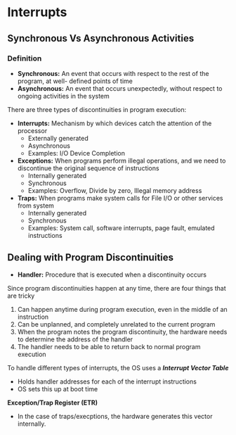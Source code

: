 # Interrupts

## Synchronous Vs Asynchronous Activities

### Definition
* **Synchronous:** An event that occurs with respect to the rest of the program, at well- defined points of time
* **Asynchronous:** An event that occurs unexpectedly, without respect to ongoing activities in the system

There are three types of discontinuities in program execution:

* **Interrupts:** Mechanism by which devices catch the attention of the processor
	* Externally generated
	* Asynchronous
    * Examples: I/O Device Completion
* **Exceptions:** When programs perform illegal operations, and we need to discontinue the original sequence of instructions
	* Internally generated
	* Synchronous
    * Examples: Overflow, Divide by zero, Illegal memory address
* **Traps:** When programs make system calls for File I/O or other services from system
	* Internally generated
	* Synchronous
    * Examples: System call, software interrupts, page fault, emulated instructions

## Dealing with Program Discontinuities
* **Handler:** Procedure that is executed when a discontinuity occurs

Since program discontinuities happen at any time, there are four things that are tricky
1. Can happen anytime during program execution, even in the middle of an instruction
2. Can be unplanned, and completely unrelated to the current program
3. When the program notes the program discontinuity, the hardware needs to determine the address of the handler
4. The handler needs to be able to return back to normal program execution

To handle different types of interrupts, the OS uses a ***Interrupt Vector Table***
* Holds handler addresses for each of the interrupt instructions
* OS sets this up at boot time

**Exception/Trap Register (ETR)**
* In the case of traps/execptions, the hardware generates this vector internally.